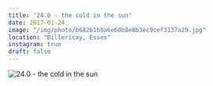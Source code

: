```yaml
---
title: "24.0 - the cold in the sun"
date: 2017-01-24
image: "/img/photo/b682b1b8a6e60b8e8b3ec9cef3137a29.jpg"
location: "Billericay, Essex"
instagram: true
draft: false
---
```


![24.0 - the cold in the sun](/img/photo/b682b1b8a6e60b8e8b3ec9cef3137a29.jpg)
